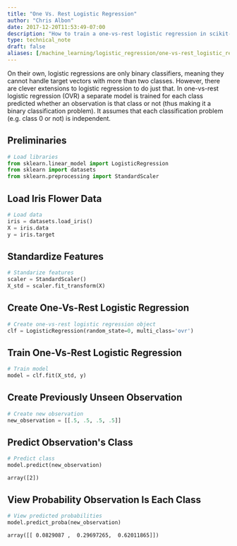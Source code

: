 ```yaml
---
title: "One Vs. Rest Logistic Regression"
author: "Chris Albon"
date: 2017-12-20T11:53:49-07:00
description: "How to train a one-vs-rest logistic regression in scikit-learn."
type: technical_note
draft: false
aliases: [/machine_learning/logistic_regression/one-vs-rest_logistic_regression/]
---
```

On their own, logistic regressions are only binary classifiers, meaning they cannot handle target vectors with more than two classes. However, there are clever extensions to logistic regression to do just that. In one-vs-rest logistic regression (OVR) a separate model is trained for each class predicted whether an observation is that class or not (thus making it a binary classification problem). It assumes that each classification problem (e.g. class 0 or not) is independent.

## Preliminaries


```python
# Load libraries
from sklearn.linear_model import LogisticRegression
from sklearn import datasets
from sklearn.preprocessing import StandardScaler
```

## Load Iris Flower Data


```python
# Load data
iris = datasets.load_iris()
X = iris.data
y = iris.target
```

## Standardize Features


```python
# Standarize features
scaler = StandardScaler()
X_std = scaler.fit_transform(X)
```

## Create One-Vs-Rest Logistic Regression


```python
# Create one-vs-rest logistic regression object
clf = LogisticRegression(random_state=0, multi_class='ovr')
```

## Train One-Vs-Rest Logistic Regression


```python
# Train model
model = clf.fit(X_std, y)
```

## Create Previously Unseen Observation


```python
# Create new observation
new_observation = [[.5, .5, .5, .5]]
```

## Predict Observation's Class


```python
# Predict class
model.predict(new_observation)
```




    array([2])



## View Probability Observation Is Each Class


```python
# View predicted probabilities
model.predict_proba(new_observation)
```




    array([[ 0.0829087 ,  0.29697265,  0.62011865]])


